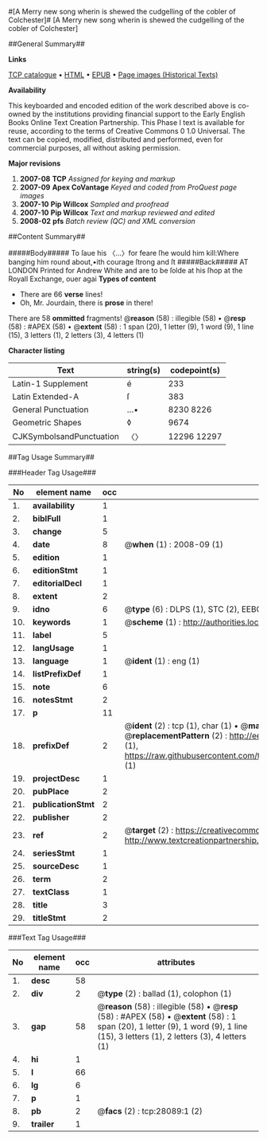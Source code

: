 #[A Merry new song wherin is shewed the cudgelling of the cobler of Colchester]#
[A Merry new song wherin is shewed the cudgelling of the cobler of Colchester]

##General Summary##

**Links**

[TCP catalogue](http://www.ota.ox.ac.uk/tcp/)  • 
[HTML](http://tei.it.ox.ac.uk/tcp/Texts-HTML/free/A19/A19120.html)  • 
[EPUB](http://tei.it.ox.ac.uk/tcp/Texts-EPUB/free/A19/A19120.epub) • 
[Page images (Historical Texts)](https://data.historicaltexts.jisc.ac.uk/view?pubId=eebo-29709459e&pageId=eebo-29709459e-28089-1)

**Availability**

This keyboarded and encoded edition of the
	       work described above is co-owned by the institutions
	       providing financial support to the Early English Books
	       Online Text Creation Partnership. This Phase I text is
	       available for reuse, according to the terms of Creative
	       Commons 0 1.0 Universal. The text can be copied,
	       modified, distributed and performed, even for
	       commercial purposes, all without asking permission.

**Major revisions**

1. __2007-08__ __TCP__ *Assigned for keying and markup*
1. __2007-09__ __Apex CoVantage__ *Keyed and coded from ProQuest page images*
1. __2007-10__ __Pip Willcox__ *Sampled and proofread*
1. __2007-10__ __Pip Willcox__ *Text and markup reviewed and edited*
1. __2008-02__ __pfs__ *Batch review (QC) and XML conversion*

##Content Summary##

#####Body#####
To ſaue his 〈…〉for feare ſhe would him kill:Where banging him round about,•ith courage ſtrong and ſt
#####Back#####
AT LONDON Printed for Andrew White and are to be ſolde at his ſhop at the Royall Exchange, ouer agai
**Types of content**

  * There are 66 **verse** lines!
  * Oh, Mr. Jourdain, there is **prose** in there!

There are 58 **ommitted** fragments! 
 @__reason__ (58) : illegible (58)  •  @__resp__ (58) : #APEX (58)  •  @__extent__ (58) : 1 span (20), 1 letter (9), 1 word (9), 1 line (15), 3 letters (1), 2 letters (3), 4 letters (1)

**Character listing**


|Text|string(s)|codepoint(s)|
|---|---|---|
|Latin-1 Supplement|é|233|
|Latin Extended-A|ſ|383|
|General Punctuation|…•|8230 8226|
|Geometric Shapes|◊|9674|
|CJKSymbolsandPunctuation|〈〉|12296 12297|

##Tag Usage Summary##

###Header Tag Usage###

|No|element name|occ|attributes|
|---|---|---|---|
|1.|__availability__|1||
|2.|__biblFull__|1||
|3.|__change__|5||
|4.|__date__|8| @__when__ (1) : 2008-09 (1)|
|5.|__edition__|1||
|6.|__editionStmt__|1||
|7.|__editorialDecl__|1||
|8.|__extent__|2||
|9.|__idno__|6| @__type__ (6) : DLPS (1), STC (2), EEBO-CITATION (1), OCLC (1), VID (1)|
|10.|__keywords__|1| @__scheme__ (1) : http://authorities.loc.gov/ (1)|
|11.|__label__|5||
|12.|__langUsage__|1||
|13.|__language__|1| @__ident__ (1) : eng (1)|
|14.|__listPrefixDef__|1||
|15.|__note__|6||
|16.|__notesStmt__|2||
|17.|__p__|11||
|18.|__prefixDef__|2| @__ident__ (2) : tcp (1), char (1)  •  @__matchPattern__ (2) : ([0-9\-]+):([0-9IVX]+) (1), (.+) (1)  •  @__replacementPattern__ (2) : http://eebo.chadwyck.com/downloadtiff?vid=$1&page=$2 (1), https://raw.githubusercontent.com/textcreationpartnership/Texts/master/tcpchars.xml#$1 (1)|
|19.|__projectDesc__|1||
|20.|__pubPlace__|2||
|21.|__publicationStmt__|2||
|22.|__publisher__|2||
|23.|__ref__|2| @__target__ (2) : https://creativecommons.org/publicdomain/zero/1.0/ (1), http://www.textcreationpartnership.org/docs/. (1)|
|24.|__seriesStmt__|1||
|25.|__sourceDesc__|1||
|26.|__term__|2||
|27.|__textClass__|1||
|28.|__title__|3||
|29.|__titleStmt__|2||


###Text Tag Usage###

|No|element name|occ|attributes|
|---|---|---|---|
|1.|__desc__|58||
|2.|__div__|2| @__type__ (2) : ballad (1), colophon (1)|
|3.|__gap__|58| @__reason__ (58) : illegible (58)  •  @__resp__ (58) : #APEX (58)  •  @__extent__ (58) : 1 span (20), 1 letter (9), 1 word (9), 1 line (15), 3 letters (1), 2 letters (3), 4 letters (1)|
|4.|__hi__|1||
|5.|__l__|66||
|6.|__lg__|6||
|7.|__p__|1||
|8.|__pb__|2| @__facs__ (2) : tcp:28089:1 (2)|
|9.|__trailer__|1||
